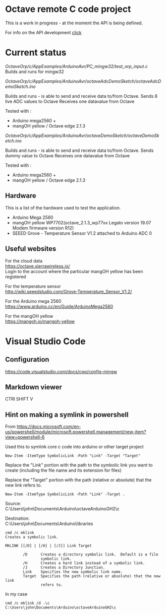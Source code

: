 # Octave remote C code project

This is a work in progress - at the moment the API is being defined.  

For info on the API development [click](../docs/remoteC_api/cpp_orp_microApi.md) 

# Current status
*OctaveOrp/c/AppExamples/ArduinoAvr/PC_mingw32/test_orp_input.c*  
Builds and runs for mingw32 


*OctaveOrp/c/AppExamples/ArduinoAvr/octaveAdcDemoSketch/octaveAdcDemoSketch.ino*  

Builds and runs - is able to send and receive data to/from Octave. 
Sends 8 live ADC values to Octave
Receives one datavalue from Octave


Tested with :  
* Arduino mega2560 +  
* mangOH yellow / Octave edge 2.1.3  


*OctaveOrp/c/AppExamples/ArduinoAvr/octaveDemoSketch/octaveDemoSketch.ino*  

Builds and runs - is able to send and receive data to/from Octave. 
Sends dummy value to Octave
Receives one datavalue from Octave

Tested with :  
* Arduino mega2560 +  
* mangOH yellow / Octave edge 2.1.3  


## Hardware
This is a list of the hardware used to test the application.  

* Arduino Mega 2560
* mangOH yellow WP7702(octave_2.1.3_wp77xx Legato version 19.07 Modem firmware version R12)
* SEEED Grove - Temperature Sensor V1.2 attached to Arduino ADC 0

## Useful websites
For the cloud data  
https://octave.sierrawireless.io/  
Login to the account where the particular mangOH yellow has been registered  

For the temperature sensor  
http://wiki.seeedstudio.com/Grove-Temperature_Sensor_V1.2/  

For the Arduino mega 2560  
https://www.arduino.cc/en/Guide/ArduinoMega2560  

For the mangOH yellow  
https://mangoh.io/mangoh-yellow  


# Visual Studio Code

## Configuration  
https://code.visualstudio.com/docs/cpp/config-mingw

## Markdown viewer
CTRl SHIFT V

## Hint on making a symlink in powershell
From 
https://docs.microsoft.com/en-us/powershell/module/microsoft.powershell.management/new-item?view=powershell-6


Used this to symlink core c code into arduino or other target project

```
New-Item -ItemType SymbolicLink -Path "Link" -Target "Target"
```
Replace the "Link" portion with the path to the symbolic link you want 
 to create (including the file name and its extension for files)

Replace the "Target" portion with the path (relative or absolute) that
 the new link refers to.

```
New-Item -ItemType SymbolicLink -Path "Link" -Target .
```

Source:  
C:\Users\john\Documents\Arduino\octaveArduinoGH2\c  

Destination:  
C:\Users\john\Documents\Arduino\libraries  



```
cmd /c mklink
Creates a symbolic link.

MKLINK [[/D] | [/H] | [/J]] Link Target

        /D      Creates a directory symbolic link.  Default is a file
                symbolic link.
        /H      Creates a hard link instead of a symbolic link.
        /J      Creates a Directory Junction.
        Link    Specifies the new symbolic link name.
        Target  Specifies the path (relative or absolute) that the new link
                refers to.
```

In my case
```
cmd /c mklink /d .\c C:\Users\john\Documents\Arduino\octaveArduinoGH2\c
```